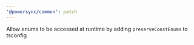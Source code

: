 ```yaml
---
'@powersync/common': patch
---
```


Allow enums to be accessed at runtime by adding `preserveConstEnums` to tsconfig
